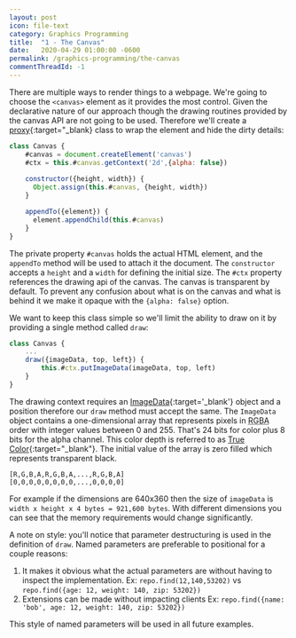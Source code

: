 ```yaml
---
layout: post
icon: file-text
category: Graphics Programming
title:  "1 - The Canvas"
date:   2020-04-29 01:00:00 -0600
permalink: /graphics-programming/the-canvas
commentThreadId: -1
---
```


There are multiple ways to render things to a webpage. We're going to choose the `<canvas>`
element as it provides the most control. Given the declarative nature of our approach though
the drawing routines provided by the canvas API are not going to be used. Therefore we'll
create a [proxy](https://en.wikipedia.org/wiki/Proxy_pattern){:target="_blank} class to wrap
the element and hide the dirty details:

```js
class Canvas {
    #canvas = document.createElement('canvas')
    #ctx = this.#canvas.getContext('2d',{alpha: false})
  
    constructor({height, width}) {
      Object.assign(this.#canvas, {height, width})
    }

    appendTo({element}) {
      element.appendChild(this.#canvas)
    }
}
```

The private property `#canvas` holds the actual HTML element, and the `appendTo` method will be used to attach it the document.
The `constructor` accepts a `height` and a `width` for defining the initial size. The `#ctx` property references the drawing
api of the canvas. The canvas is transparent by default. To prevent any confusion about what is on the canvas and what is behind
it we make it opaque with the `{alpha: false}` option.

We want to keep this class simple so we'll limit the ability to draw on it by providing a single method called `draw`:

```js
class Canvas {
    ...
    draw({imageData, top, left}) {
        this.#ctx.putImageData(imageData, top, left)
    }
}
```

The drawing context requires an [ImageData](https://developer.mozilla.org/en-US/docs/Web/API/ImageData){:target='_blank'} object and
a position therefore our `draw` method must accept the same. The `ImageData` object contains a one-dimensional array that represents
pixels in <abbr title="Red Green Blue Alpha">RGBA</abbr> order with integer values between 0 and 255. That's 24 bits for color plus
8 bits for the alpha channel. This color depth is referred to as [True Color](https://en.wikipedia.org/wiki/Color_depth#True_color_(24-bit)){:target="_blank"}.
The initial value of the array is zero filled which represents transparent black.

```text
[R,G,B,A,R,G,B,A,...,R,G,B,A]
[0,0,0,0,0,0,0,0,...,0,0,0,0]
```

For example if the dimensions are 640x360 then the size of `imageData` is `width x height x 4 bytes = 921,600 bytes`.
With different dimensions you can see that the memory requirements would change significantly.

A note on style: you'll notice that parameter destructuring is used in the definition of `draw`. Named parameters are preferable to positional for
a couple reasons:

1. It makes it obvious what the actual parameters are without having to inspect the implementation.
  Ex: `repo.find(12,140,53202)` vs `repo.find({age: 12, weight: 140, zip: 53202})`
2. Extensions can be made without impacting clients
  Ex: `repo.find({name: 'bob', age: 12, weight: 140, zip: 53202})`

This style of named parameters will be used in all future examples.
